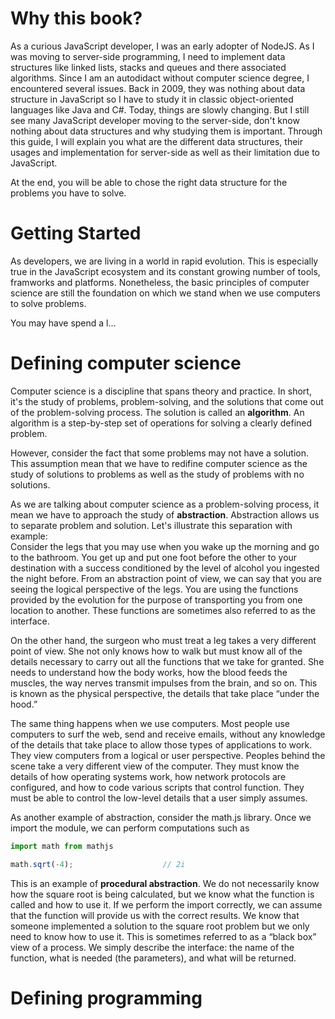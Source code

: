 # Why this book?

As a curious JavaScript developer, I was an early adopter of NodeJS. As I was moving to server-side programming, I need to implement data structures like linked lists, stacks and queues and there associated algorithms. Since I am an autodidact without computer science degree, I encountered several issues. Back in 2009, they was nothing about data structure in JavaScript so I have to study it in classic object-oriented languages like Java and C#. Today, things are slowly changing. But I still see many JavaScript developer moving to the server-side, don't know nothing about data structures and why studying them is important.
Through this guide, I will explain you what are the different data structures, their usages and implementation for server-side as well as their limitation due to JavaScript.

At the end, you will be able to chose the right data structure for the problems you have to solve.

# Getting Started
As developers, we are living in a world in rapid evolution. This is especially true in the JavaScript ecosystem and its constant growing number of tools, framworks and platforms. Nonetheless, the basic principles of computer science are still the foundation on which we stand when we use computers to solve problems.

You may have spend a l...

# Defining computer science
Computer science is a discipline that spans theory and practice. In short, it's the study of problems, problem-solving, and the solutions that come out of the problem-solving process. The solution is called an **algorithm**. An algorithm is a step-by-step set of operations for solving a clearly defined problem.

However, consider the fact that some problems may not have a solution. This assumption mean that we have to redifine computer science as the study of solutions to problems as well as the study of problems with no solutions.

As we are talking about computer science as a problem-solving process, it mean we have to approach the study of **abstraction**.
Abstraction allows us to separate problem and solution. Let's illustrate this separation with example:  
Consider the legs that you may use when you wake up the morning and go to the bathroom. You get up and put one foot before the other to your destination with a success conditioned by the level of alcohol you ingested the night before. From an abstraction point of view, we can say that you are seeing the logical perspective of the legs. You are using the functions provided by the evolution for the purpose of transporting you from one location to another. These functions are sometimes also referred to as the interface.

On the other hand, the surgeon who must treat a leg takes a very different point of view. She not only knows how to walk but must know all of the details necessary to carry out all the functions that we take for granted. She needs to understand how the body works, how the blood feeds the muscles, the way nerves transmit impulses from the brain, and so on. This is known as the physical perspective, the details that take place “under the hood.”

The same thing happens when we use computers. Most people use computers to surf the web, send and receive emails, without any knowledge of the details that take place to allow those types of applications to work. They view computers from a logical or user perspective. Peoples behind the scene take a very different view of the computer. They must know the details of how operating systems work, how network protocols are configured, and how to code various scripts that control function. They must be able to control the low-level details that a user simply assumes.

As another example of abstraction, consider the math.js library. Once we import the module, we can perform computations such as

```javascript
import math from mathjs

math.sqrt(-4);                    // 2i
```

This is an example of **procedural abstraction**. We do not necessarily know how the square root is being calculated, but we know what the function is called and how to use it. If we perform the import correctly, we can assume that the function will provide us with the correct results. We know that someone implemented a solution to the square root problem but we only need to know how to use it. This is sometimes referred to as a “black box” view of a process. We simply describe the interface: the name of the function, what is needed (the parameters), and what will be returned.

# Defining programming 